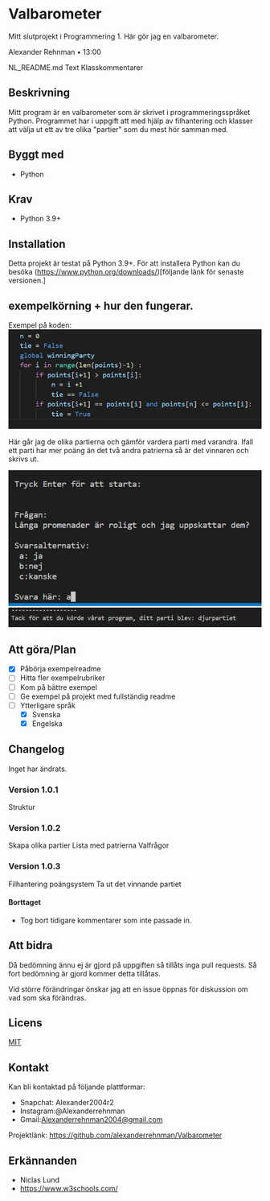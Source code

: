 # Valbarometer
Mitt slutprojekt i Programmering 1. Här gör jag en valbarometer. 

Alexander Rehnman
•
13:00

NL_README.md
Text
Klasskommentarer


## Beskrivning

Mitt program är en valbarometer som är skrivet i programmeringsspråket Python. Programmet har i uppgift att med hjälp av filhantering och klasser att välja ut ett av tre olika "partier" som du mest hör samman med.

## Byggt med

- Python

## Krav

- Python 3.9+

## Installation

Detta projekt är testat på Python 3.9+. För att installera Python kan du besöka (https://www.python.org/downloads/)[följande länk för senaste versionen.]

## exempelkörning + hur den fungerar.


Exempel på koden:
<img src ="./img/bild3.jpg">

Här går jag de olika partierna och gämför vardera parti med varandra. Ifall ett parti har mer poäng än det två andra patrierna så är det vinnaren och skrivs ut.

<img src ="./img/bild1.jpg">
<img src ="./img/bild2.jpg">


## Att göra/Plan

- [x] Påbörja exempelreadme
- [ ] Hitta fler exempelrubriker
- [ ] Kom på bättre exempel
- [ ] Ge exempel på projekt med fullständig readme
- [ ] Ytterligare språk
    - [x] Svenska
    - [x] Engelska

## Changelog

Inget har ändrats.

### Version 1.0.1

Struktur

### Version 1.0.2
Skapa olika partier 
Lista med patrierna 
Valfrågor

### Version 1.0.3
Filhantering 
poängsystem 
Ta ut det vinnande partiet


#### Borttaget

- Tog bort tidigare kommentarer som inte passade in.

## Att bidra 

Då bedömning ännu ej är gjord på uppgiften så tillåts inga pull requests. Så fort bedömning är gjord kommer detta tillåtas.  

Vid större förändringar önskar jag att en issue öppnas för diskussion om vad som ska förändras.

## Licens

[MIT](https://choosealicense.com/licenses/mit/)

## Kontakt

Kan bli kontaktad på följande plattformar:

- Snapchat: Alexander2004r2
- Instagram:@Alexanderrehnman
- Gmail:Alexanderrehnman2004@gmail.com

Projektlänk: https://github.com/alexanderrehnman/Valbarometer

## Erkännanden

- Niclas Lund
- https://www.w3schools.com/

